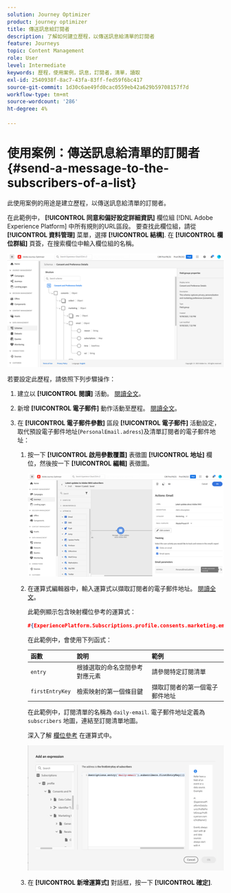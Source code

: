 ```yaml
---
solution: Journey Optimizer
product: journey optimizer
title: 傳送訊息給訂閱者
description: 了解如何建立歷程，以傳送訊息給清單的訂閱者
feature: Journeys
topic: Content Management
role: User
level: Intermediate
keywords: 歷程，使用案例，訊息，訂閱者，清單，讀取
exl-id: 2540938f-8ac7-43fa-83ff-fed59f6bc417
source-git-commit: 1d30c6ae49fd0cac0559eb42a629b59708157f7d
workflow-type: tm+mt
source-wordcount: '286'
ht-degree: 4%

---
```


# 使用案例：傳送訊息給清單的訂閱者{#send-a-message-to-the-subscribers-of-a-list}

此使用案例的用途是建立歷程，以傳送訊息給清單的訂閱者。

在此範例中， **[!UICONTROL 同意和偏好設定詳細資訊]** 欄位組 [!DNL Adobe Experience Platform] 中所有規則的URL區段。 要查找此欄位組，請從 **[!UICONTROL 資料管理]** 菜單，選擇 **[!UICONTROL 結構]**. 在 **[!UICONTROL 欄位群組]** 頁簽，在搜索欄位中輸入欄位組的名稱。

![此欄位群組包含訂閱元素](assets/consent-and-preference-details-field-group.png)

若要設定此歷程，請依照下列步驟操作：

1. 建立以 **[!UICONTROL 閱讀]** 活動。 [閱讀全文](journey-gs.md)。
1. 新增 **[!UICONTROL 電子郵件]** 動作活動至歷程。 [閱讀全文](journeys-message.md)。
1. 在 **[!UICONTROL 電子郵件參數]** 區段 **[!UICONTROL 電子郵件]** 活動設定，取代預設電子郵件地址(`PersonalEmail.adress`)及清單訂閱者的電子郵件地址：

   1. 按一下 **[!UICONTROL 啟用參數覆蓋]** 表徵圖 **[!UICONTROL 地址]** 欄位，然後按一下 **[!UICONTROL 編輯]** 表徵圖。

      ![](assets/message-to-subscribers-uc-1.png)

   1. 在運算式編輯器中，輸入運算式以擷取訂閱者的電子郵件地址。 [閱讀全文](expression/expressionadvanced.md)。

      此範例顯示包含映射欄位參考的運算式：

      ```json
      #{ExperiencePlatform.Subscriptions.profile.consents.marketing.email.subscriptions.entry('daily-email').subscribers.firstEntryKey()}
      ```

      在此範例中，會使用下列函式：

      | 函數 | 說明 | 範例 |
      | --- | --- | --- |
      | `entry` | 根據選取的命名空間參考對應元素 | 請參閱特定訂閱清單 |
      | `firstEntryKey` | 檢索映射的第一個條目鍵 | 擷取訂閱者的第一個電子郵件地址 |

      在此範例中，訂閱清單的名稱為 `daily-email`. 電子郵件地址定義為 `subscribers` 地圖，連結至訂閱清單地圖。

      深入了解 [欄位參考](expression/field-references.md) 在運算式中。

      ![](assets/message-to-subscribers-uc-2.png)

   1. 在 **[!UICONTROL 新增運算式]** 對話框，按一下 **[!UICONTROL 確定]**.

